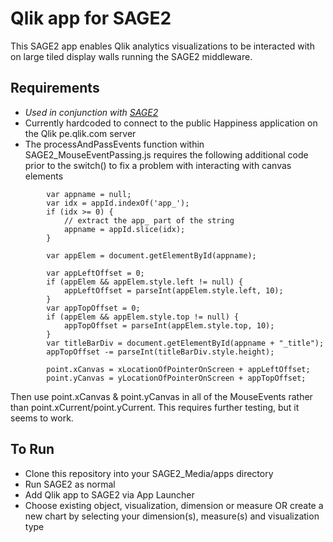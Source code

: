 # Qlik app for SAGE2
This SAGE2 app enables Qlik analytics visualizations to be interacted with on large tiled display walls running the SAGE2 middleware.

## Requirements
- *Used in conjunction with [SAGE2](https://bitbucket.org/sage2/sage2/overview)*
- Currently hardcoded to connect to the public Happiness application on the Qlik pe.qlik.com server
- The processAndPassEvents function within SAGE2_MouseEventPassing.js requires the following additional code prior to the switch() to fix a problem with interacting with canvas elements
```
		var appname = null;
		var idx = appId.indexOf('app_');
		if (idx >= 0) {
			// extract the app_ part of the string
			appname = appId.slice(idx);
		}

		var appElem = document.getElementById(appname);

		var appLeftOffset = 0;
		if (appElem && appElem.style.left != null) {
			appLeftOffset = parseInt(appElem.style.left, 10);
		}
		var appTopOffset = 0;
		if (appElem && appElem.style.top != null) {
			appTopOffset = parseInt(appElem.style.top, 10);
		}
		var titleBarDiv = document.getElementById(appname + "_title");
		appTopOffset -= parseInt(titleBarDiv.style.height);

		point.xCanvas = xLocationOfPointerOnScreen + appLeftOffset;
		point.yCanvas = yLocationOfPointerOnScreen + appTopOffset;
```
Then use point.xCanvas & point.yCanvas in all of the MouseEvents rather than point.xCurrent/point.yCurrent. This requires further testing, but it seems to work.


## To Run
- Clone this repository into your SAGE2_Media/apps directory
- Run SAGE2 as normal
- Add Qlik app to SAGE2 via App Launcher
- Choose existing object, visualization, dimension or measure OR create a new chart by selecting your dimension(s), measure(s) and visualization type
